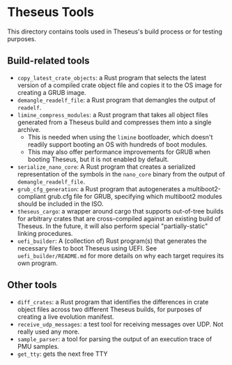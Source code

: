 # Theseus Tools

This directory contains tools used in Theseus's build process or for testing purposes. 

## Build-related tools
* `copy_latest_crate_objects`: a Rust program that selects the latest version of a compiled crate object file and copies it to the OS image for creating a GRUB image. 
* `demangle_readelf_file`: a Rust program that demangles the output of `readelf`.
* `limine_compress_modules`: a Rust program that takes all object files generated from a Theseus build and compresses them into a single archive. 
    * This is needed when using the `limine` bootloader, which doesn't readily support booting an OS with hundreds of boot modules.
    * This may also offer performance improvements for GRUB when booting Theseus, but it is not enabled by default.
* `serialize_nano_core`: A Rust program that creates a serialized representation of the symbols in the `nano_core` binary from the output of `demangle_readelf_file`. 
* `grub_cfg_generation`: a Rust program that autogenerates a multiboot2-compliant grub.cfg file for GRUB, specifying which multiboot2 modules should be included in the ISO.
* `theseus_cargo`: a wrapper around cargo that supports out-of-tree builds for arbitrary crates that are cross-compiled against an existing build of Theseus. In the future, it will also perform special "partially-static" linking procedures.
* `uefi_builder`: A (collection of) Rust program(s) that generates the necessary files to boot Theseus using UEFI. See `uefi_builder/README.md` for more details on why each target requires its own program.

## Other tools
* `diff_crates`: a Rust program that identifies the differences in crate object files across two different Theseus builds, for purposes of creating a live evolution manifest.
* `receive_udp_messages`: a test tool for receiving messages over UDP. Not really used any more. 
* `sample_parser`: a tool for parsing the output of an execution trace of PMU samples.
* `get_tty`: gets the next free TTY
